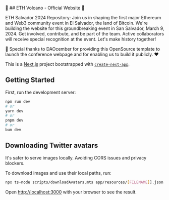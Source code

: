 🌋 ## ETH Volcano - Official Website 🌋

ETH Salvador 2024 Repository: Join us in shaping the first major Ethereum and Web3 community event in El Salvador, the land of Bitcoin. We're building the website for this groundbreaking event in San Salvador, March 9, 2024. Get involved, contribute, and be part of the team. Active collaborators will receive special recognition at the event. Let's make history together!

🙏 Special thanks to DAOcember for providing this OpenSource template to launch the conference webpage and for enabling us to build it publicly. ❤️

This is a [Next.js](https://nextjs.org/) project bootstrapped with [`create-next-app`](https://github.com/vercel/next.js/tree/canary/packages/create-next-app).

## Getting Started

First, run the development server:

```bash
npm run dev
# or
yarn dev
# or
pnpm dev
# or
bun dev
```

## Downloading Twitter avatars

It's safer to serve images locally. Avoiding CORS issues and privacy blockers.

To download images and use their local paths, run:

```bash
npx ts-node scripts/downloadAvatars.mts app/resources/[FILENAME]].json
```

Open [http://localhost:3000](http://localhost:3000) with your browser to see the result.
